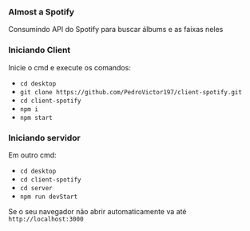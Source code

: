 ### Almost a Spotify 
Consumindo API do Spotify para buscar álbums e as faixas neles

### Iniciando Client
Inicie o cmd e execute os comandos:
- `cd desktop`
- `git clone https://github.com/PedroVictor197/client-spotify.git`
- `cd client-spotify`
- `npm i`
- `npm start`
### Iniciando servidor
Em outro cmd:
- `cd desktop`
- `cd client-spotify`
- `cd server`
- `npm run devStart`

Se o seu navegador não abrir automaticamente va até `http://localhost:3000`

